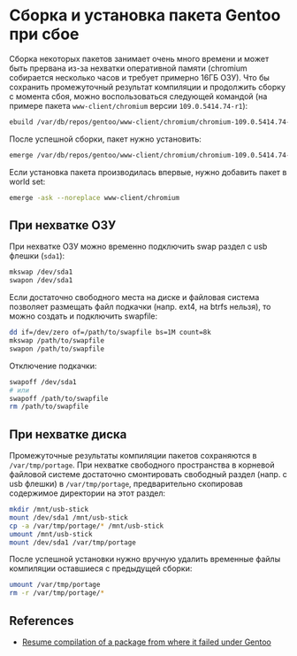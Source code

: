 # Сборка и установка пакета Gentoo при сбое

Сборка некоторых пакетов занимает очень много времени и может быть прервана из-за нехватки оперативной памяти (chromium собирается несколько часов и требует примерно 16ГБ ОЗУ). Что бы сохранить промежуточный результат компиляции и продолжить сборку с момента сбоя, можно воспользоваться следующей командой (на примере пакета `www-client/chromium` версии `109.0.5414.74-r1`):
```bash
ebuild /var/db/repos/gentoo/www-client/chromium/chromium-109.0.5414.74-r1.ebuild compile
```

После успешной сборки, пакет нужно установить:
```bash
emerge /var/db/repos/gentoo/www-client/chromium/chromium-109.0.5414.74-r1.ebuild merge
```

Если установка пакета производилась впервые, нужно добавить пакет в world set:
```bash
emerge -ask --noreplace www-client/chromium
```


## При нехватке ОЗУ

При нехватке ОЗУ можно временно подключить swap раздел с usb флешки (`sda1`):
```bash
mkswap /dev/sda1
swapon /dev/sda1
```

Если достаточно свободного места на диске и файловая система позволяет размещать файл подкачки (напр. ext4, на btrfs нельзя), то можно создать и подключить swapfile:
```bash
dd if=/dev/zero of=/path/to/swapfile bs=1M count=8k
mkswap /path/to/swapfile
swapon /path/to/swapfile
```

Отключение подкачки:
```bash
swapoff /dev/sda1
# или
swapoff /path/to/swapfile
rm /path/to/swapfile
```


## При нехватке диска

Промежуточные результаты компиляции пакетов сохраняются в `/var/tmp/portage`. При нехватке свободного пространства в корневой файловой системе достаточно смонтировать свободный раздел (напр. c usb флешки) в `/var/tmp/portage`, предварительно скопировав содержимое директории на этот раздел:
```bash
mkdir /mnt/usb-stick
mount /dev/sda1 /mnt/usb-stick
cp -a /var/tmp/portage/* /mnt/usb-stick
umount /mnt/usb-stick
mount /dev/sda1 /var/tmp/portage
```

После успешной установки нужно вручную удалить временные файлы компиляции оставшиеся с предыдущей сборки:
```bash
umount /var/tmp/portage
rm -r /var/tmp/portage/*
```


## References

- [Resume compilation of a package from where it failed under Gentoo](https://ahelpme.com/linux/gentoo/resume-compilation-of-a-package-from-where-it-failed-under-gentoo/)
